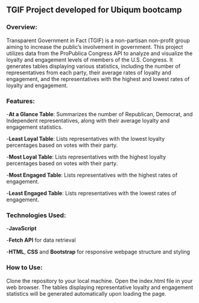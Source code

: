 ﻿## TGIF Project developed for Ubiqum bootcamp

### Overview:
Transparent Government in Fact (TGIF) is a non-partisan non-profit group aiming to increase the public’s involvement in government. This project utilizes data from the ProPublica Congress API to analyze and visualize the loyalty and engagement levels of members of the U.S. Congress. It generates tables displaying various statistics, including the number of representatives from each party, their average rates of loyalty and engagement, and the representatives with the highest and lowest rates of loyalty and engagement.

### Features:
-**At a Glance Table**: Summarizes the number of Republican, Democrat, and Independent representatives, along with their average loyalty and engagement statistics.

-**Least Loyal Table**: Lists representatives with the lowest loyalty percentages based on votes with their party.

-**Most Loyal Table**: Lists representatives with the highest loyalty percentages based on votes with their party.

-**Most Engaged Table**: Lists representatives with the highest rates of engagement.

-**Least Engaged Table**: Lists representatives with the lowest rates of engagement.

### Technologies Used:
-**JavaScript**

-**Fetch API** for data retrieval

-**HTML**, **CSS** and **Bootstrap** for responsive webpage structure and styling

### How to Use:
Clone the repository to your local machine.
Open the index.html file in your web browser.
The tables displaying representative loyalty and engagement statistics will be generated automatically upon loading the page.
